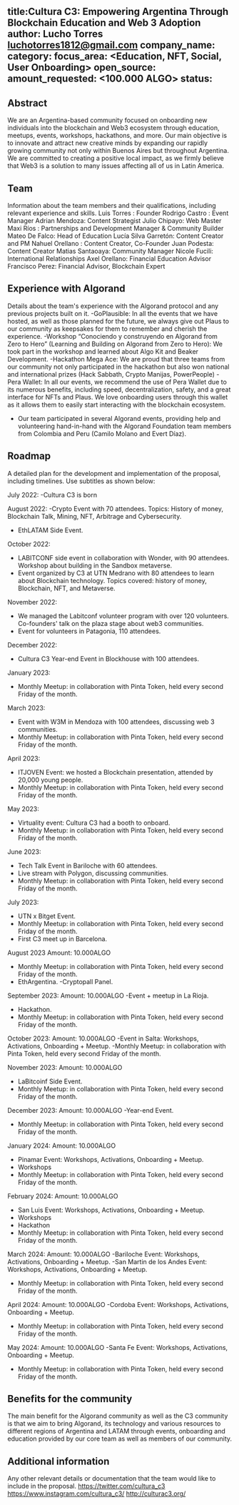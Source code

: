 title:Cultura C3: Empowering Argentina Through Blockchain Education and Web 3 Adoption 
author: Lucho Torres <luchotorres1812@gmail.com>
company_name: <Cultura C3>
category: <Community>
focus_area: <Education, NFT, Social, User Onboarding>
open_source: <No>
amount_requested: <100.000 ALGO>
status: <Draft>
---

## Abstract
We are an Argentina-based community focused on onboarding new individuals into the blockchain and Web3 ecosystem through education, meetups, events, workshops, hackathons, and more. 
Our main objective is to innovate and attract new creative minds by expanding our rapidly growing community not only within Buenos Aires but throughout Argentina. 
We are committed to creating a positive local impact, as we firmly believe that Web3 is a solution to many issues affecting all of us in Latin America.

## Team
Information about the team members and their qualifications, including relevant experience and skills.
Luis Torres : Founder
Rodrigo Castro : Event Manager
Adrian Mendoza: Content Strategist
Julio Chipayo: Web Master
Maxi Ríos : Partnerships and Development Manager & Community Builder
Mateo De Falco: Head of Education
Lucía Silva Garretón: Content Creator and PM
Nahuel Orellano : Content Creator, Co-Founder
Juan Podesta: Content Creator
Matias Santaoaya: Community Manager
Nicole Fucili: International Relationships
Axel Orellano: Financial Education Advisor
Francisco Perez: Financial Advisor, Blockchain Expert

## Experience with Algorand
Details about the team's experience with the Algorand protocol and any previous projects built on it.
-GoPlausible: In all the events that we have hosted, as well as those planned for the future, we always give out Plaus to our community as keepsakes for them to remember and cherish the experience.
-Workshop “Conociendo y construyendo en Algorand from Zero to Hero” (Learning and Building on Algorand from Zero to Hero): We took part in the workshop and learned about Algo Kit and Beaker Development.
-Hackathon Mega Ace: We are proud that three teams from our community not only participated in the hackathon but also won national and international prizes (Hack Sabbath, Crypto Manijas, PowerPeople)
-Pera Wallet: In all our events, we recommend the use of Pera Wallet due to its numerous benefits, including speed, decentralization, safety, and a great interface for NFTs and Plaus. We love onboarding users through this wallet as it allows them to easily start interacting with the blockchain ecosystem.
- Our team participated in several Algorand events, providing help and volunteering hand-in-hand with the Algorand Foundation team members from Colombia and Peru (Camilo Molano and Evert Díaz).

## Roadmap
A detailed plan for the development and implementation of the proposal, including timelines.
Use subtitles as shown below:


July 2022:
-Cultura C3 is born

August 2022:
-Crypto Event with 70 attendees. Topics: History of money, Blockchain Talk, Mining, NFT, Arbitrage and Cybersecurity.
- EthLATAM Side Event.

October 2022:
- LABITCONF side event in collaboration with Wonder, with 90 attendees. Workshop about building in the Sandbox metaverse.
- Event organized by C3 at UTN Medrano with 80 attendees to learn about Blockchain technology. Topics covered: history of money, Blockchain, NFT, and Metaverse.

November 2022:
- We managed the Labitconf volunteer program with over 120 volunteers. Co-founders' talk on the plaza stage about web3 communities.
- Event for volunteers in Patagonia, 110 attendees.

December 2022:
- Cultura C3 Year-end Event in Blockhouse with 100 attendees.

January 2023:
- Monthly Meetup: in collaboration with Pinta Token, held every second Friday of the month.

March 2023:
- Event with W3M in Mendoza with 100 attendees, discussing web 3 communities.
- Monthly Meetup: in collaboration with Pinta Token, held every second Friday of the month.

April 2023:
- ITJOVEN Event: we hosted a Blockchain presentation, attended by 20,000 young people.
- Monthly Meetup: in collaboration with Pinta Token, held every second Friday of the month.

May 2023:
- Virtuality event: Cultura C3 had a booth to onboard.
- Monthly Meetup: in collaboration with Pinta Token, held every second Friday of the month.

June 2023:
- Tech Talk Event in Bariloche with 60 attendees.
- Live stream with Polygon, discussing communities.
- Monthly Meetup: in collaboration with Pinta Token, held every second Friday of the month.

July 2023:
- UTN x Bitget Event.
- Monthly Meetup: in collaboration with Pinta Token, held every second Friday of the month.
- First C3 meet up in Barcelona.

August 2023
Amount: 10.000ALGO
- Monthly Meetup: in collaboration with Pinta Token, held every second Friday of the month.
- EthArgentina.
-Cryptopall Panel.

September 2023:
Amount: 10.000ALGO
-Event + meetup in La Rioja.
- Hackathon.
- Monthly Meetup: in collaboration with Pinta Token, held every second Friday of the month.

October 2023:
Amount: 10.000ALGO
-Event in Salta: Workshops, Activations, Onboarding + Meetup.
-Monthly Meetup: in collaboration with Pinta Token, held every second Friday of the month.

November 2023:
Amount: 10.000ALGO
- LaBitcoinf Side Event.
- Monthly Meetup: in collaboration with Pinta Token, held every second Friday of the month.

December 2023:
Amount: 10.000ALGO
-Year-end Event.
- Monthly Meetup: in collaboration with Pinta Token, held every second Friday of the month.

January 2024:
Amount: 10.000ALGO
- Pinamar Event: Workshops, Activations, Onboarding + Meetup.
- Workshops
- Monthly Meetup: in collaboration with Pinta Token, held every second Friday of the month.

February 2024:
Amount: 10.000ALGO
- San Luis Event: Workshops, Activations, Onboarding + Meetup.
- Workshops
- Hackathon
- Monthly Meetup: in collaboration with Pinta Token, held every second Friday of the month.

March 2024:
Amount: 10.000ALGO
-Bariloche Event: Workshops, Activations, Onboarding + Meetup.
-San Martin de los Andes Event: Workshops, Activations, Onboarding + Meetup.
- Monthly Meetup: in collaboration with Pinta Token, held every second Friday of the month.

April 2024:
Amount: 10.000ALGO
-Cordoba Event: Workshops, Activations, Onboarding + Meetup.
- Monthly Meetup: in collaboration with Pinta Token, held every second Friday of the month.

May 2024:
Amount: 10.000ALGO
-Santa Fe Event: Workshops, Activations, Onboarding + Meetup.
- Monthly Meetup: in collaboration with Pinta Token, held every second Friday of the month.

## Benefits for the community
The main benefit for the Algorand community as well as the C3 community is that we aim to bring Algorand, its technology and various resources to different regions of Argentina and LATAM through events, onboarding and education provided by our core team as well as members of our community.


## Additional information
Any other relevant details or documentation that the team would like to include in the proposal. 
https://twitter.com/cultura_c3
https://www.instagram.com/cultura_c3/
http://culturac3.org/
